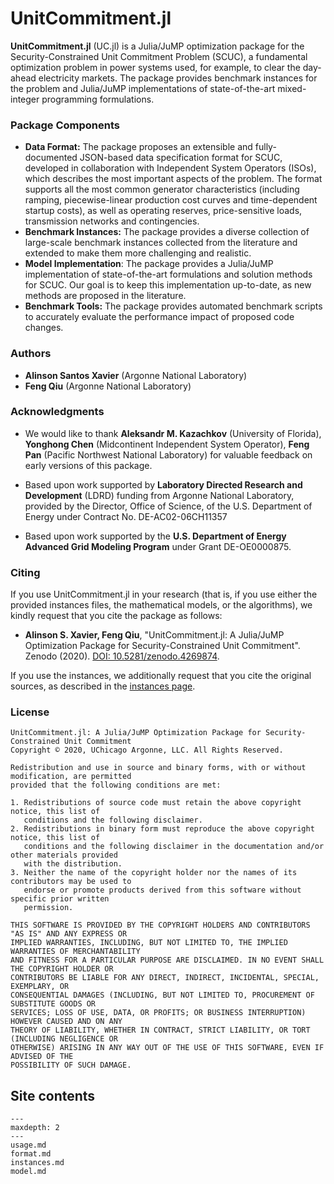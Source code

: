 # UnitCommitment.jl

**UnitCommitment.jl** (UC.jl) is a Julia/JuMP optimization package for the Security-Constrained Unit Commitment Problem (SCUC), a fundamental optimization problem in power systems used, for example, to clear the day-ahead electricity markets. The package provides benchmark instances for the problem and Julia/JuMP implementations of state-of-the-art mixed-integer programming formulations.

### Package Components

* **Data Format:** The package proposes an extensible and fully-documented JSON-based data specification format for SCUC, developed in collaboration with Independent System Operators (ISOs), which describes the most important aspects of the problem. The format supports all the most common generator characteristics (including ramping, piecewise-linear production cost curves and time-dependent startup costs), as well as operating reserves, price-sensitive loads, transmission networks and contingencies.
* **Benchmark Instances:** The package provides a diverse collection of large-scale benchmark instances collected from the literature and extended to make them more challenging and realistic.
* **Model Implementation**: The package provides a Julia/JuMP implementation of state-of-the-art formulations and solution methods for SCUC. Our goal is to keep this implementation up-to-date, as new methods are proposed in the literature.
* **Benchmark Tools:** The package provides automated benchmark scripts to accurately evaluate the performance impact of proposed code changes.

### Authors
* **Alinson Santos Xavier** (Argonne National Laboratory)
* **Feng Qiu** (Argonne National Laboratory)

### Acknowledgments

* We would like to thank **Aleksandr M. Kazachkov** (University of Florida), **Yonghong Chen** (Midcontinent Independent System Operator), **Feng Pan** (Pacific Northwest National Laboratory) for valuable feedback on early versions of this package.

* Based upon work supported by **Laboratory Directed Research and Development** (LDRD) funding from Argonne National Laboratory, provided by the Director, Office of Science, of the U.S. Department of Energy under Contract No. DE-AC02-06CH11357

* Based upon work supported by the **U.S. Department of Energy Advanced Grid Modeling Program** under Grant DE-OE0000875.

### Citing

If you use UnitCommitment.jl in your research (that is, if you use either the provided instances files, the mathematical models, or the algorithms), we kindly request that you cite the package as follows:

* **Alinson S. Xavier, Feng Qiu**, "UnitCommitment.jl: A Julia/JuMP Optimization Package for Security-Constrained Unit Commitment". Zenodo (2020). [DOI: 10.5281/zenodo.4269874](https://doi.org/10.5281/zenodo.4269874).

If you use the instances, we additionally request that you cite the original sources, as described in the [instances page](instances.md).

### License

```text
UnitCommitment.jl: A Julia/JuMP Optimization Package for Security-Constrained Unit Commitment
Copyright © 2020, UChicago Argonne, LLC. All Rights Reserved.

Redistribution and use in source and binary forms, with or without modification, are permitted
provided that the following conditions are met:

1. Redistributions of source code must retain the above copyright notice, this list of
   conditions and the following disclaimer.
2. Redistributions in binary form must reproduce the above copyright notice, this list of
   conditions and the following disclaimer in the documentation and/or other materials provided
   with the distribution.
3. Neither the name of the copyright holder nor the names of its contributors may be used to
   endorse or promote products derived from this software without specific prior written
   permission.

THIS SOFTWARE IS PROVIDED BY THE COPYRIGHT HOLDERS AND CONTRIBUTORS "AS IS" AND ANY EXPRESS OR
IMPLIED WARRANTIES, INCLUDING, BUT NOT LIMITED TO, THE IMPLIED WARRANTIES OF MERCHANTABILITY
AND FITNESS FOR A PARTICULAR PURPOSE ARE DISCLAIMED. IN NO EVENT SHALL THE COPYRIGHT HOLDER OR
CONTRIBUTORS BE LIABLE FOR ANY DIRECT, INDIRECT, INCIDENTAL, SPECIAL, EXEMPLARY, OR
CONSEQUENTIAL DAMAGES (INCLUDING, BUT NOT LIMITED TO, PROCUREMENT OF SUBSTITUTE GOODS OR
SERVICES; LOSS OF USE, DATA, OR PROFITS; OR BUSINESS INTERRUPTION) HOWEVER CAUSED AND ON ANY
THEORY OF LIABILITY, WHETHER IN CONTRACT, STRICT LIABILITY, OR TORT (INCLUDING NEGLIGENCE OR
OTHERWISE) ARISING IN ANY WAY OUT OF THE USE OF THIS SOFTWARE, EVEN IF ADVISED OF THE
POSSIBILITY OF SUCH DAMAGE.
```

## Site contents

```{toctree}
---
maxdepth: 2
---
usage.md
format.md
instances.md
model.md
```

